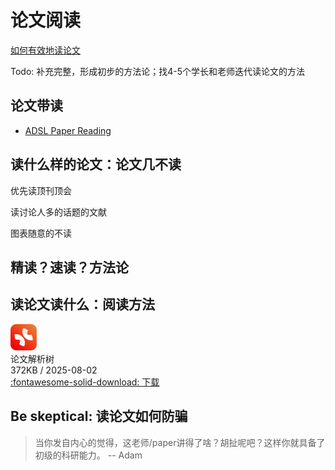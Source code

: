 # 论文阅读
[如何有效地读论文](https://pengsida.notion.site/d192db870bc64436ae4a4a590b36772a)

Todo: 补充完整，形成初步的方法论；找4-5个学长和老师迭代读论文的方法


## 论文带读


- [ADSL Paper Reading](https://adsl-rg.github.io/introduction.html)

## 读什么样的论文：论文几不读


优先读顶刊顶会

读讨论人多的话题的文献

图表随意的不读


## 精读？速读？方法论




## 读论文读什么：阅读方法


<div class="card file-block" markdown="1">
<div class="file-icon"><img src="/style/images/xmind.svg" style="height: 3em;"></div>
<div class="file-body">
<div class="file-title">论文解析树</div>
<div class="file-meta">372KB / 2025-08-02</div>
</div>
<a class="down-button" target="_blank" href="thesis_reading.xmind" markdown="1">:fontawesome-solid-download: 下载</a>
</div>



## Be skeptical: 读论文如何防骗

> 当你发自内心的觉得，这老师/paper讲得了啥？胡扯呢吧？这样你就具备了初级的科研能力。
> -- Adam